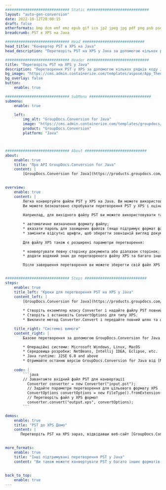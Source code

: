 ```yaml
---
############################# Static ############################
layout: "auto-gen-conversion"
date: 2022-10-12T20:00:15
draft: false
otherformats: bmp dcm emf emz epub gif ico jp2 jpeg jpg pdf png psb psd svg svgz tex tga tif tiff webp wmf wmz xps
breadcrumb: PST в XPS на Java

############################# Head ############################
head_title: "Конвертер PST в XPS на Java"
head_description: "Перетворіть PST на XPS у Java за допомогою кількох рядків коду. Використовуйте API перетворення документів GroupDocs, щоб конвертувати понад 160 форматів файлів."

############################# Header ############################
title: "Перетворіть PST на XPS у Java"
description: "Перетворення PST у XPS за допомогою кількох рядків коду Java"
bg_image: "https://cms.admin.containerize.com/templates/aspose/App_Themes/V3/images/bg/header1.png"
bg_overlay: false
button:
    enable: true

############################# SubMenu ############################
submenu:
    enable: true

    left:
        img_alt: "GroupDocs.Conversion for Java"
        image: "https://cms.admin.containerize.com/templates/groupdocs/images/product-logos/90x90-noborder/groupdocs-conversion-java.png"
        product: "GroupDocs.Conversion"
        platform: "Java"



############################# About ############################
about:
    enable: true
    title: "Про API GroupDocs.Conversion for Java"
    content: |
        [GroupDocs.Conversion for Java](https://products.groupdocs.com/conversion/java/) можна використовувати для конвертації Microsoft Word, Excel, PowerPoint, PDF, Visio та інших форматів. GroupDocs.Conversion — це окремий API, який підходить для серверних і внутрішніх систем, де потрібна висока продуктивність. Він не залежить від будь-якого програмного забезпечення, такого як Microsoft або Open Office.
    

overview:
    enable: true
    content: |
        Легко конвертуйте файли PST у XPS на Java. Ви можете використовувати всього пару рядків коду Java на будь-якій платформі за вашим вибором, такі як Windows, Linux, macOS.
        Ви можете безкоштовно спробувати перетворення PST у XPS і оцінити якість результатів перетворення. Разом із простими сценаріями перетворення файлів ви можете спробувати розширені параметри для завантаження вихідного файлу PST і збереження результату XPS. 
        
        Наприклад, для вихідного файлу PST ви можете використовувати такі параметри завантаження:

        * автоматичне визначення формату файлу;
        * вказати пароль для захищених файлів (якщо підтримує формат файлу);
        * замінити відсутні шрифти, щоб зберегти зовнішній вигляд документа.
        
        Для файлу XPS також є розширені параметри перетворення:

        * конвертувати певну сторінку документа або діапазон сторінок;
        * додати водяний знак до перетвореного файлу XPS та багато іншого.

        Після завершення перетворення ви можете зберегти свій файл XPS у локальному файлі або будь-якому сторонньому сховищі, такому як FTP, Amazon S3, Google Drive, Dropbox тощо. Зауважте: щоб конвертувати PST у XPS не потрібно встановлювати додаткове програмне забезпечення, таке як MS Office, Open Office, Adobe Acrobat Reader тощо.


############################# Steps ############################
steps:
    enable: true
    title_left: "Кроки для перетворення PST на XPS у Java"
    content_left: |
        [GroupDocs.Conversion for Java](https://products.groupdocs.com/conversion/java/) дозволяє розробникам легко конвертувати файл PST у XPS за допомогою кількох рядків коду.
        
        * Створіть екземпляр класу Converter і надайте файлу PST повний шлях
        * Створіть і встановіть ConvertOptions для типу XPS.
        * Викличте метод Converter.Convert і передайте повний шлях та формат (XPS) як параметр

    title_right: "Системні вимоги"
    content_right: |
        Базове перетворення за допомогою GroupDocs.Conversion for Java можна виконати за кілька простих кроків. Наші API підтримуються на всіх основних платформах і операційних системах. Перш ніж виконувати наведений нижче код, переконайтеся, що ваша система відповідає цим передумовам.

        * Операційні системи: Microsoft Windows, Linux, MacOS
        * Середовища розробки: NetBeans, Intellij IDEA, Eclipse, etc.
        * Java runtime: J2SE 6.0 and above
        * Отримайте останню версію GroupDocs.Conversion for Java від [Maven](https://repository.groupdocs.com/webapp/#/artifacts/browse/tree/General/repo/com/groupdocs/groupdocs-conversion)
         
    code: |
        ```java    
        // Завантажте вхідний файл PST для конвертації
          Converter converter = new Converter("input.pst");
          // Задайте параметри перетворення для цільового формату XPS
          ConvertOptions convertOptions = new FileType().fromExtension("xps").getConvertOptions();
          // Перетворіть файл у XPS формат
          converter.convert("output.xps", convertOptions);
        ```

demos:
    enable: true
    title: "PST до XPS Демо"
    content: |
       Перетворіть PST на XPS зараз, відвідавши веб-сайт [GroupDocs.Conversion App](https://products.groupdocs.app/conversion/family). Онлайн-демонстрація має такі переваги
          

more_formats:
    enable: true
    title: "Інші підтримувані перетворення PST у Java"
    content: "Ви також можете конвертувати PST у багато інших форматів файлів. Перегляньте список нижче."
       
       
back_to_top:
    enable: true
---
```

